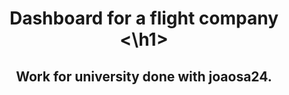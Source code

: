 <div id = "header"  align="center"> 
<h1 align="center"> Dashboard for a flight company <\h1>
<h2> Work for university done with joaosa24. </h2>
